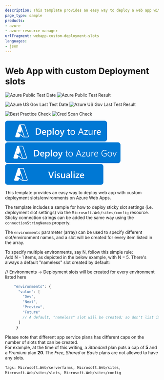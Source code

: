 ```yaml
---
description: This template provides an easy way to deploy a web app with custom deployment slots on Azure Web Apps.
page_type: sample
products:
- azure
- azure-resource-manager
urlFragment: webapp-custom-deployment-slots
languages:
- json
---
```

# Web App with custom Deployment slots

![Azure Public Test Date](https://azurequickstartsservice.blob.core.windows.net/badges/quickstarts/microsoft.web/webapp-custom-deployment-slots/PublicLastTestDate.svg)
![Azure Public Test Result](https://azurequickstartsservice.blob.core.windows.net/badges/quickstarts/microsoft.web/webapp-custom-deployment-slots/PublicDeployment.svg)

![Azure US Gov Last Test Date](https://azurequickstartsservice.blob.core.windows.net/badges/quickstarts/microsoft.web/webapp-custom-deployment-slots/FairfaxLastTestDate.svg)
![Azure US Gov Last Test Result](https://azurequickstartsservice.blob.core.windows.net/badges/quickstarts/microsoft.web/webapp-custom-deployment-slots/FairfaxDeployment.svg)

![Best Practice Check](https://azurequickstartsservice.blob.core.windows.net/badges/quickstarts/microsoft.web/webapp-custom-deployment-slots/BestPracticeResult.svg)
![Cred Scan Check](https://azurequickstartsservice.blob.core.windows.net/badges/quickstarts/microsoft.web/webapp-custom-deployment-slots/CredScanResult.svg)

[![Deploy To Azure](https://raw.githubusercontent.com/Azure/azure-quickstart-templates/master/1-CONTRIBUTION-GUIDE/images/deploytoazure.svg?sanitize=true)](https://portal.azure.com/#create/Microsoft.Template/uri/https%3A%2F%2Fraw.githubusercontent.com%2FAzure%2Fazure-quickstart-templates%2Fmaster%2Fquickstarts%2Fmicrosoft.web%2Fwebapp-custom-deployment-slots%2Fazuredeploy.json)
[![Deploy To Azure US Gov](https://raw.githubusercontent.com/Azure/azure-quickstart-templates/master/1-CONTRIBUTION-GUIDE/images/deploytoazuregov.svg?sanitize=true)](https://portal.azure.us/#create/Microsoft.Template/uri/https%3A%2F%2Fraw.githubusercontent.com%2FAzure%2Fazure-quickstart-templates%2Fmaster%2Fquickstarts%2Fmicrosoft.web%2Fwebapp-custom-deployment-slots%2Fazuredeploy.json)
[![Visualize](https://raw.githubusercontent.com/Azure/azure-quickstart-templates/master/1-CONTRIBUTION-GUIDE/images/visualizebutton.svg?sanitize=true)](http://armviz.io/#/?load=https%3A%2F%2Fraw.githubusercontent.com%2FAzure%2Fazure-quickstart-templates%2Fmaster%2Fquickstarts%2Fmicrosoft.web%2Fwebapp-custom-deployment-slots%2Fazuredeploy.json)

This template provides an easy way to deploy web app with custom deployment slots/environments on Azure Web Apps.<br>

The template includes a sample for how to deploy sticky slot settings (i.e. deployment slot settings) via the `Microsoft.Web/sites/config` resource. Sticky connection strings can be added the same way using the `connectionStringNames` property.<br>

The `environments` parameter (array) can be used to specify different slot/environment names, and a slot will be created for every item listed in the array.

To specify multiple environments, say N, follow this simple rule:<br>
Add N - 1 items, as depicted in the below example, with N = 5. There's always a default "nameless" slot created by default:

// Environments -> Deployment slots will be created for every environment listed here

```javascript
    "environments": {
      "value": [
        "Dev",
        "Next",
        "Preview",
        "Future"
        // A default, "nameless" slot will be created; so don't list it here
      ]
     }
```

Please note that different app service plans has different caps on the number of slots that can be created.<br>
For example, at the time of this writing, a *Standard* plan puts a cap of **5** and a *Premium* plan **20**. The *Free*, *Shared* or *Basic* plans are not allowed to have any slots.

`Tags: Microsoft.Web/serverfarms, Microsoft.Web/sites, Microsoft.Web/sites/slots, Microsoft.Web/sites/config`
